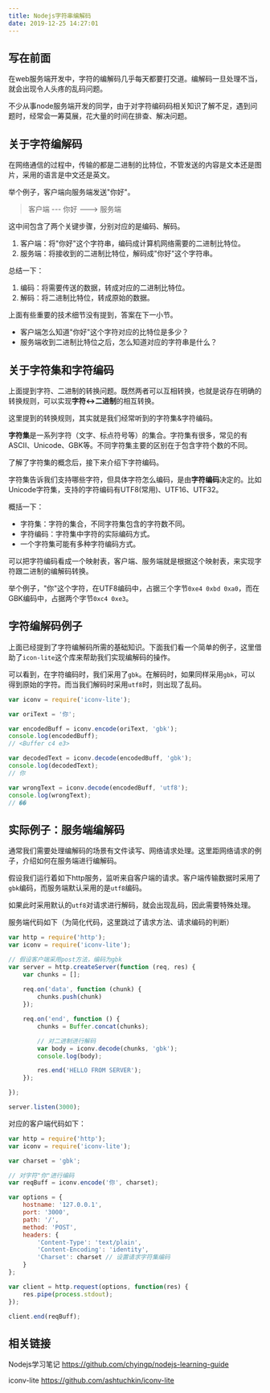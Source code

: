 ```yaml
---
title: Nodejs字符串编解码
date: 2019-12-25 14:27:01
---
```


## 写在前面

在web服务端开发中，字符的编解码几乎每天都要打交道。编解码一旦处理不当，就会出现令人头疼的乱码问题。

不少从事node服务端开发的同学，由于对字符编码码相关知识了解不足，遇到问题时，经常会一筹莫展，花大量的时间在排查、解决问题。



## 关于字符编解码

在网络通信的过程中，传输的都是二进制的比特位，不管发送的内容是文本还是图片，采用的语言是中文还是英文。

举个例子，客户端向服务端发送"你好"。

> 客户端 --- 你好 ---> 服务端

这中间包含了两个关键步骤，分别对应的是编码、解码。

1. 客户端：将"你好"这个字符串，编码成计算机网络需要的二进制比特位。
2. 服务端：将接收到的二进制比特位，解码成"你好"这个字符串。

总结一下：

1. 编码：将需要传送的数据，转成对应的二进制比特位。
2. 解码：将二进制比特位，转成原始的数据。

上面有些重要的技术细节没有提到，答案在下一小节。

- 客户端怎么知道"你好"这个字符对应的比特位是多少？
- 服务端收到二进制比特位之后，怎么知道对应的字符串是什么？

## 关于字符集和字符编码

上面提到字符、二进制的转换问题。既然两者可以互相转换，也就是说存在明确的转换规则，可以实现**字符<->二进制**的相互转换。

这里提到的转换规则，其实就是我们经常听到的字符集&字符编码。

**字符集**是一系列字符（文字、标点符号等）的集合。字符集有很多，常见的有ASCII、Unicode、GBK等。不同字符集主要的区别在于包含字符个数的不同。

了解了字符集的概念后，接下来介绍下字符编码。

字符集告诉我们支持哪些字符，但具体字符怎么编码，是由**字符编码**决定的。比如Unicode字符集，支持的字符编码有UTF8(常用)、UTF16、UTF32。

概括一下：

- 字符集：字符的集合，不同字符集包含的字符数不同。
- 字符编码：字符集中字符的实际编码方式。
- 一个字符集可能有多种字符编码方式。

可以把字符编码看成一个映射表，客户端、服务端就是根据这个映射表，来实现字符跟二进制的编解码转换。

举个例子，"你"这个字符，在UTF8编码中，占据三个字节`0xe4 0xbd 0xa0`，而在GBK编码中，占据两个字节`0xc4 0xe3`。

## 字符编解码例子

上面已经提到了字符编解码所需的基础知识。下面我们看一个简单的例子，这里借助了`icon-lite`这个库来帮助我们实现编解码的操作。

可以看到，在字符编码时，我们采用了`gbk`。在解码时，如果同样采用`gbk`，可以得到原始的字符。而当我们解码时采用`utf8`时，则出现了乱码。

```js
var iconv = require('iconv-lite');

var oriText = '你';

var encodedBuff = iconv.encode(oriText, 'gbk');
console.log(encodedBuff);
// <Buffer c4 e3>

var decodedText = iconv.decode(encodedBuff, 'gbk');
console.log(decodedText);
// 你

var wrongText = iconv.decode(encodedBuff, 'utf8');
console.log(wrongText);
// ��
```

## 实际例子：服务端编解码

通常我们需要处理编解码的场景有文件读写、网络请求处理。这里距网络请求的例子，介绍如何在服务端进行编解码。

假设我们运行着如下http服务，监听来自客户端的请求。客户端传输数据时采用了`gbk`编码，而服务端默认采用的是`utf8`编码。

如果此时采用默认的`utf8`对请求进行解码，就会出现乱码，因此需要特殊处理。

服务端代码如下（为简化代码，这里跳过了请求方法、请求编码的判断）

```js
var http = require('http');
var iconv = require('iconv-lite');

// 假设客户端采用post方法，编码为gbk
var server = http.createServer(function (req, res) {
    var chunks = [];
    
    req.on('data', function (chunk) {
        chunks.push(chunk)
    });

    req.on('end', function () {
        chunks = Buffer.concat(chunks);

        // 对二进制进行解码
        var body = iconv.decode(chunks, 'gbk');
        console.log(body);

        res.end('HELLO FROM SERVER');
    });

});

server.listen(3000);
```

对应的客户端代码如下：

```js
var http = require('http');
var iconv = require('iconv-lite');

var charset = 'gbk';

// 对字符"你"进行编码
var reqBuff = iconv.encode('你', charset);

var options = {
    hostname: '127.0.0.1',
    port: '3000',
    path: '/',
    method: 'POST',
    headers: {
        'Content-Type': 'text/plain',
        'Content-Encoding': 'identity',
        'Charset': charset // 设置请求字符集编码
    }
};

var client = http.request(options, function(res) {
    res.pipe(process.stdout);
});

client.end(reqBuff);
```

## 相关链接

Nodejs学习笔记 https://github.com/chyingp/nodejs-learning-guide

iconv-lite https://github.com/ashtuchkin/iconv-lite
